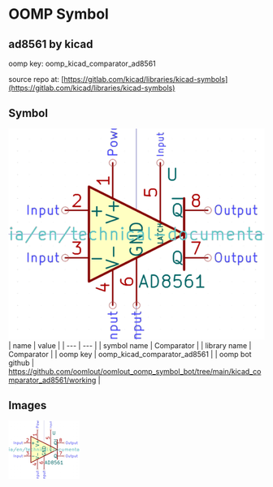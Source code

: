 # OOMP Symbol  
## ad8561  by kicad  
  
oomp key: oomp_kicad_comparator_ad8561  
  
source repo at: [https://gitlab.com/kicad/libraries/kicad-symbols](https://gitlab.com/kicad/libraries/kicad-symbols)  
## Symbol  
  
[![working.png](working_600.png)](working.png)  
| name | value | 
| --- | --- | 
| symbol name | Comparator | 
| library name | Comparator | 
| oomp key | oomp_kicad_comparator_ad8561 | 
| oomp bot github | https://github.com/oomlout/oomlout_oomp_symbol_bot/tree/main/kicad_comparator_ad8561/working | 
## Images  
  
[![working.png](working_140.png)](working.png)  
